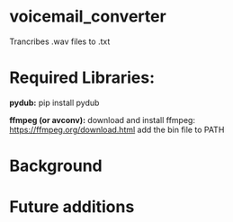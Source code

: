 # voicemail_converter
Trancribes .wav files to .txt

# Required Libraries:

**pydub:**
pip install pydub

**ffmpeg (or avconv):**
download and install ffmpeg: https://ffmpeg.org/download.html
add the bin file to PATH

# Background

# Future additions
